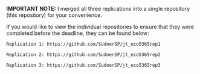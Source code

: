 **IMPORTANT NOTE:** I merged all three replications into a single repository \(this repository\) for your convenience.

If you would like to view the individual repositories to ensure that they were completed before the deadline, they can be found below:

    
    Replication 1: https://github.com/SudoerSP/jt_eco5365rep1
    
    Replication 2: https://github.com/SudoerSP/jt_eco5365rep2
    
    Replication 3: https://github.com/SudoerSP/jt_eco5365rep3
    
